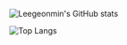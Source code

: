 <!--
**Leegeonmin/Leegeonmin** is a ✨ _special_ ✨ repository because its `README.md` (this file) appears on your GitHub profile.

Here are some ideas to get you started:

- 🔭 I’m currently working on ...
- 🌱 I’m currently learning ...
- 👯 I’m looking to collaborate on ...
- 🤔 I’m looking for help with ...
- 💬 Ask me about ...
- 📫 How to reach me: ...
- 😄 Pronouns: ...
- ⚡ Fun fact: ...
-->

![Leegeonmin's GitHub stats](https://github-readme-stats.vercel.app/api?username=Leegeonmin&show_icons=true&theme=white)

![Top Langs](https://github-readme-stats.vercel.app/api/top-langs/?username=Leegeonmin&layout=compact&theme=white)

